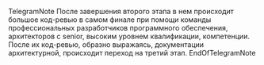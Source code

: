 TelegramNote
После завершения второго этапа в нем происходит большое код-ревью в самом финале при помощи команды профессиональных разработчиков программного обеспечения, архитекторов с senior, высоким уровнем квалификации, компетенции. После их код-ревью, образно выражаясь, документации архитектурной, происходит переход на третий этап.
EndOfTelegramNote